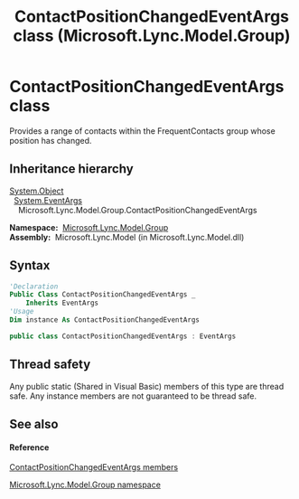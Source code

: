 ﻿---
title: ContactPositionChangedEventArgs class (Microsoft.Lync.Model.Group)
TOCTitle: ContactPositionChangedEventArgs class
ms:assetid: T:Microsoft.Lync.Model.Group.ContactPositionChangedEventArgs_DI_3_UC_OCS14MrefLyncWPF
ms:mtpsurl: https://msdn.microsoft.com/en-us/library/microsoft.lync.model.group.contactpositionchangedeventargs_di_3_uc_ocs14mreflyncwpf(v=office.15)
ms:contentKeyID: 48600479
ms.date: 07/28/2014
mtps_version: v=office.15
f1_keywords:
- Microsoft.Lync.Model.Group.ContactPositionChangedEventArgs
dev_langs:
- CSharp
- JScript
- VB
- other
---

# ContactPositionChangedEventArgs class

Provides a range of contacts within the FrequentContacts group whose position has changed.

## Inheritance hierarchy

[System.Object](http://msdn2.microsoft.com/en-us/library/e5kfa45b)  
  [System.EventArgs](http://msdn2.microsoft.com/en-us/library/118wxtk3)  
    Microsoft.Lync.Model.Group.ContactPositionChangedEventArgs  

**Namespace:**  [Microsoft.Lync.Model.Group](microsoft-lync-model-group-namespace_2.md)  
**Assembly:**  Microsoft.Lync.Model (in Microsoft.Lync.Model.dll)

## Syntax

``` vb
'Declaration
Public Class ContactPositionChangedEventArgs _
    Inherits EventArgs
'Usage
Dim instance As ContactPositionChangedEventArgs
```

``` csharp
public class ContactPositionChangedEventArgs : EventArgs
```

## Thread safety

Any public static (Shared in Visual Basic) members of this type are thread safe. Any instance members are not guaranteed to be thread safe.

## See also

#### Reference

[ContactPositionChangedEventArgs members](contactpositionchangedeventargs-members-microsoft-lync-model-group_2.md)

[Microsoft.Lync.Model.Group namespace](microsoft-lync-model-group-namespace_2.md)

